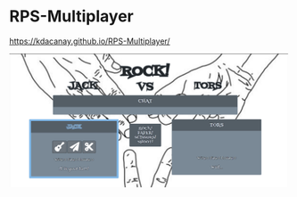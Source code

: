 # RPS-Multiplayer

https://kdacanay.github.io/RPS-Multiplayer/


<img src="assets/images/captureportfolioRPS.png" width = 500>


